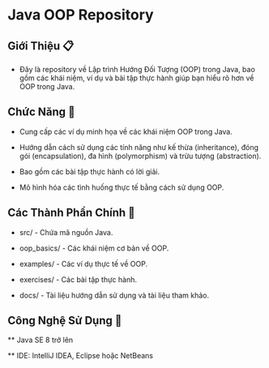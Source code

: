 # Java OOP Repository

## Giới Thiệu 📋

- Đây là repository về Lập trình Hướng Đối Tượng (OOP) trong Java, bao gồm các khái niệm, ví dụ và bài tập thực hành giúp bạn hiểu rõ hơn về OOP trong Java.

## Chức Năng 📌 

- Cung cấp các ví dụ minh họa về các khái niệm OOP trong Java.

- Hướng dẫn cách sử dụng các tính năng như kế thừa (inheritance), đóng gói (encapsulation), đa hình (polymorphism) và trừu tượng (abstraction).

- Bao gồm các bài tập thực hành có lời giải.

- Mô hình hóa các tình huống thực tế bằng cách sử dụng OOP.

## Các Thành Phần Chính 📒

- src/ - Chứa mã nguồn Java.

- oop_basics/ - Các khái niệm cơ bản về OOP.

- examples/ - Các ví dụ thực tế về OOP.

- exercises/ - Các bài tập thực hành.

- docs/ - Tài liệu hướng dẫn sử dụng và tài liệu tham khảo.

## Công Nghệ Sử Dụng 🔧

** Java SE 8 trở lên

** IDE: IntelliJ IDEA, Eclipse hoặc NetBeans

